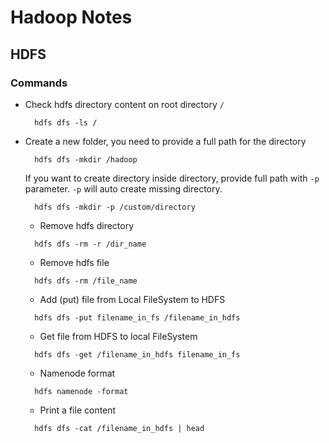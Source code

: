 # Hadoop Notes

## HDFS

### Commands

- Check hdfs directory content on root directory `/`


  ```
    hdfs dfs -ls /
  ```
  
- Create a new folder, you need to provide a full path for the directory

  ```
    hdfs dfs -mkdir /hadoop
  ```
  
  If you want to create directory inside directory, provide full path with `-p` parameter. `-p` will auto create missing directory.
  
  ```
    hdfs dfs -mkdir -p /custom/directory
  ```
  
  - Remove hdfs directory 


  ```
    hdfs dfs -rm -r /dir_name
  ```
  
   - Remove hdfs file 


  ```
    hdfs dfs -rm /file_name
  ```
  
   - Add  (put) file from Local FileSystem to HDFS 


  ```
    hdfs dfs -put filename_in_fs /filename_in_hdfs
  ```
  
   - Get file from HDFS to local FileSystem


  ```
    hdfs dfs -get /filename_in_hdfs filename_in_fs
  ```
  
  - Namenode format


  ```
    hdfs namenode -format
  ```
  
  - Print a file content


  ```
    hdfs dfs -cat /filename_in_hdfs | head
  ```
  
  
